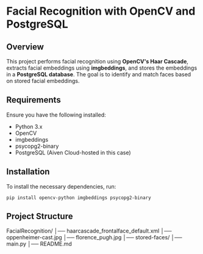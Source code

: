# Facial Recognition with OpenCV and PostgreSQL

## Overview

This project performs facial recognition using **OpenCV's Haar Cascade**, extracts facial embeddings using **imgbeddings**, and stores the embeddings in a **PostgreSQL database**. The goal is to identify and match faces based on stored facial embeddings.

## Requirements

Ensure you have the following installed:

- Python 3.x
- OpenCV
- imgbeddings
- psycopg2-binary
- PostgreSQL (Aiven Cloud-hosted in this case)

## Installation

To install the necessary dependencies, run:

```
pip install opencv-python imgbeddings psycopg2-binary
```

## Project Structure
FacialRecognition/
│── haarcascade_frontalface_default.xml
│── oppenheimer-cast.jpg
│── florence_pugh.jpg
│── stored-faces/
│── main.py
│── README.md
